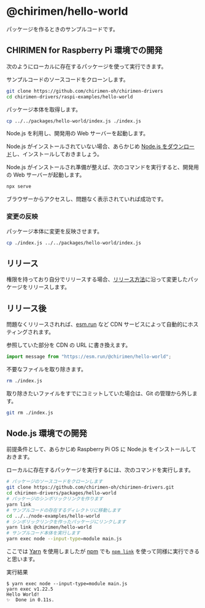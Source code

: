 # @chirimen/hello-world

パッケージを作るときのサンプルコードです。

## CHIRIMEN for Raspberry Pi 環境での開発

次のようにローカルに存在するパッケージを使って実行できます。

サンプルコードのソースコードをクローンします。

```sh
git clone https://github.com/chirimen-oh/chirimen-drivers
cd chirimen-drivers/raspi-examples/hello-world
```

パッケージ本体を取得します。

```sh
cp ../../packages/hello-world/index.js ./index.js
```

Node.js を利用し、開発用の Web サーバーを起動します。

Node.js がインストールされていない場合、あらかじめ [Node.js をダウンロード](https://nodejs.org/ja/download/)し、インストールしておきましょう。

Node.js がインストールされ準備が整えば、次のコマンドを実行すると、開発用の Web サーバーが起動します。

```sh
npx serve
```

ブラウザーからアクセスし、問題なく表示されていれば成功です。

### 変更の反映

パッケージ本体に変更を反映させます。

```sh
cp ./index.js ../../packages/hello-world/index.js
```

## リリース

権限を持っており自分でリリースする場合、[リリース方法](https://chirimen.org/chirimen-drivers/CONTRIBUTING#%E3%83%AA%E3%83%AA%E3%83%BC%E3%82%B9%E6%96%B9%E6%B3%95)に沿って変更したパッケージをリリースします。

## リリース後

問題なくリリースされれば、[esm.run](https://esm.run) など CDN サービスによって自動的にホスティングされます。

参照していた部分を CDN の URL に書き換えます。

```js
import message from "https://esm.run/@chirimen/hello-world";
```

不要なファイルを取り除きます。

```sh
rm ./index.js
```

取り除きたいファイルをすでにコミットしていた場合は、Git の管理から外します。

```sh
git rm ./index.js
```

## Node.js 環境での開発

前提条件として、あらかじめ Raspberry Pi OS に Node.js をインストールしておきます。

ローカルに存在するパッケージを実行するには、次のコマンドを実行します。

```sh
# パッケージのソースコードをクローンします
git clone https://github.com/chirimen-oh/chirimen-drivers.git
cd chirimen-drivers/packages/hello-world
# パッケージのシンボリックリンクを作ります
yarn link
# サンプルコードの存在するディレクトリに移動します
cd ../../node-examples/hello-world
# シンボリックリンクを作ったパッケージにリンクします
yarn link @chirimen/hello-world
# サンプルコード本体を実行します
yarn exec node --input-type=module main.js
```

ここでは [Yarn](https://classic.yarnpkg.com/) を使用しましたが [npm](https://www.npmjs.com/) でも [`npm link`](https://docs.npmjs.com/cli/v6/commands/npm-link) を使って同様に実行できると思います。

実行結果

```log
$ yarn exec node --input-type=module main.js
yarn exec v1.22.5
Hello World!
✨  Done in 0.11s.
```
